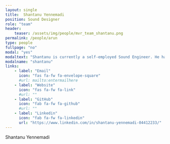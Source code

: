 ```yaml
---
layout: single
title:  Shantanu Yennemadi
position: Sound Designer
role: "team"
header:
    teaser: /assets/img/people/mvr_team_shantanu.png
permalink: /people/arun
type: people
fullpage: "no"
modal: "yes"
modaltext: "Shantanu is currently a self-employed Sound Engineer. He has worked in the sound department for numerous Indian movies and series including Uri, Pink, Badhaai Ho, Bajirao Mastani, Sacred Games and Ghost Stories."
modalname: "shantanu"
links:
    - label: "Email"
      icon: "fas fa-fw fa-envelope-square"
      #url: mailto:entermailhere
    - label: "Website"
      icon: "fas fa-fw fa-link"
      #url: ""
    - label: "GitHub"
      icon: "fab fa-fw fa-github"
      #url: ""
    - label: "Linkedin"
      icon: "fab fa-fw fa-linkedin"
      url: "https://www.linkedin.com/in/shantanu-yennemadi-04412233/"
---
```


Shantanu Yennemadi
